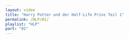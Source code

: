 ```yaml
---
layout: video
title: "Harry Potter und der Half-Life Prinz Teil 1"
permalink: /HLP/01/
playlist: "HLP"
part: "01"
---
```

